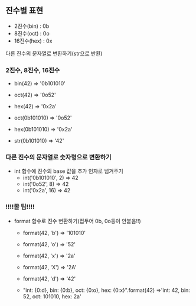 ## 진수별 표현
- 2진수(bin) : 0b
- 8진수(oct) : 0o
- 16진수(hex) : 0x

다른 진수의 문자열로 변환하기(str으로 반환)
### 2진수, 8진수, 16진수
  - bin(42)
      => '0b101010'
  - oct(42)
    => '0o52'
  - hex(42)
    => '0x2a'
    
  - oct(0b101010)
    => '0o52'
  - hex(0b101010)
    => '0x2a'
  - str(0b101010)
    => '42'
   
### 다른 진수의 문자열로 숫자형으로 변환하기
- int 함수에 진수의 base 값을 추가 인자로 넘겨주기
  - int('0b101010', 2)
    => 42
  - int('0o52', 8)
    => 42
  - int('0x2a', 16)
    => 42
    
### !!!!꿀 팁!!!!
- format 함수로 진수 변환하기(접두어 0b, 0o등이 안붙음!!)
  - format(42, 'b')
     => '101010'
  - format(42, 'o')
     => '52'
  - format(42, 'x')
     => '2a'
  - format(42, 'X')
     => '2A'
  - format(42, 'd')
      => '42'
     
  - "int: {0:d}, bin: {0:b}, oct: {0:o}, hex: {0:x}".format(42)
        =>'int: 42, bin: 52, oct: 101010, hex: 2a'
